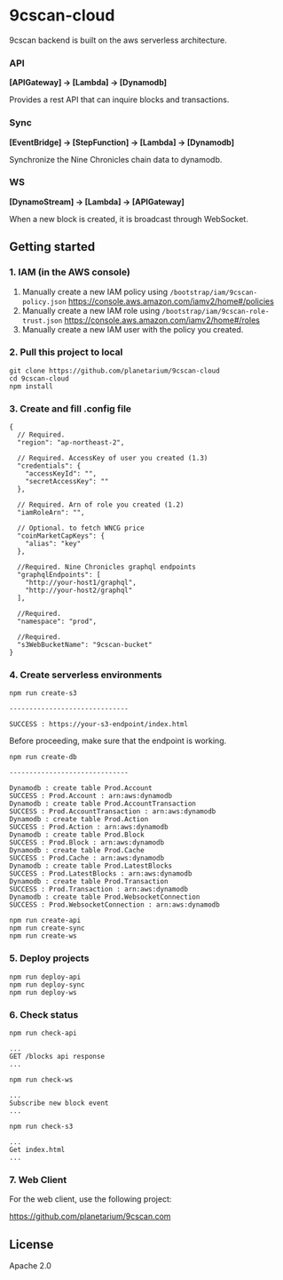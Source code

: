 # 9cscan-cloud
9cscan backend is built on the aws serverless architecture.

### API
**[APIGateway] -> [Lambda] -> [Dynamodb]**

Provides a rest API that can inquire blocks and transactions.

### Sync
**[EventBridge] -> [StepFunction] -> [Lambda] -> [Dynamodb]**

Synchronize the Nine Chronicles chain data to dynamodb.

### WS
**[DynamoStream] -> [Lambda] -> [APIGateway]**

When a new block is created, it is broadcast through WebSocket.

## Getting started
### 1. IAM (in the AWS console)
1. Manually create a new IAM policy using `/bootstrap/iam/9cscan-policy.json`
   https://console.aws.amazon.com/iamv2/home#/policies
2. Manually create a new IAM role using `/bootstrap/iam/9cscan-role-trust.json`
   https://console.aws.amazon.com/iamv2/home#/roles
3. Manually create a new IAM user with the policy you created.

### 2. Pull this project to local

```
git clone https://github.com/planetarium/9cscan-cloud
cd 9cscan-cloud
npm install
```

### 3. Create and fill .config file

```
{
  // Required.
  "region": "ap-northeast-2",
  
  // Required. AccessKey of user you created (1.3)
  "credentials": {
    "accessKeyId": "",
    "secretAccessKey": ""
  },
  
  // Required. Arn of role you created (1.2)
  "iamRoleArn": "",

  // Optional. to fetch WNCG price
  "coinMarketCapKeys": {
    "alias": "key" 
  },
  
  //Required. Nine Chronicles graphql endpoints
  "graphqlEndpoints": [
    "http://your-host1/graphql",
    "http://your-host2/graphql"
  ],
  
  //Required.
  "namespace": "prod",
  
  //Required.
  "s3WebBucketName": "9cscan-bucket"
}
```


### 4. Create serverless environments

```
npm run create-s3

------------------------------

SUCCESS : https://your-s3-endpoint/index.html

```

Before proceeding, make sure that the endpoint is working.

```
npm run create-db

------------------------------

Dynamodb : create table Prod.Account
SUCCESS : Prod.Account : arn:aws:dynamodb
Dynamodb : create table Prod.AccountTransaction
SUCCESS : Prod.AccountTransaction : arn:aws:dynamodb
Dynamodb : create table Prod.Action
SUCCESS : Prod.Action : arn:aws:dynamodb
Dynamodb : create table Prod.Block
SUCCESS : Prod.Block : arn:aws:dynamodb
Dynamodb : create table Prod.Cache
SUCCESS : Prod.Cache : arn:aws:dynamodb
Dynamodb : create table Prod.LatestBlocks
SUCCESS : Prod.LatestBlocks : arn:aws:dynamodb
Dynamodb : create table Prod.Transaction
SUCCESS : Prod.Transaction : arn:aws:dynamodb
Dynamodb : create table Prod.WebsocketConnection
SUCCESS : Prod.WebsocketConnection : arn:aws:dynamodb

```

```
npm run create-api
npm run create-sync
npm run create-ws
```

### 5. Deploy projects

```
npm run deploy-api
npm run deploy-sync
npm run deploy-ws
```

### 6. Check status

```
npm run check-api

...
GET /blocks api response
...
```

```
npm run check-ws

...
Subscribe new block event
...
```

```
npm run check-s3

...
Get index.html
...
```

### 7. Web Client
For the web client, use the following project:

https://github.com/planetarium/9cscan.com

## License

Apache 2.0
